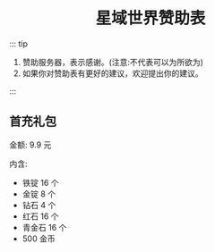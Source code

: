 # <center>星域世界赞助表</center>

::: tip

1. 赞助服务器，表示感谢。(注意:不代表可以为所欲为)
2. 如果你对赞助表有更好的建议，欢迎提出你的建议。

:::

## 首充礼包

金额: 9.9 元

内含:

- 铁锭 16 个
- 金锭 8 个
- 钻石 4 个
- 红石 16 个
- 青金石 16 个
- 500 金币